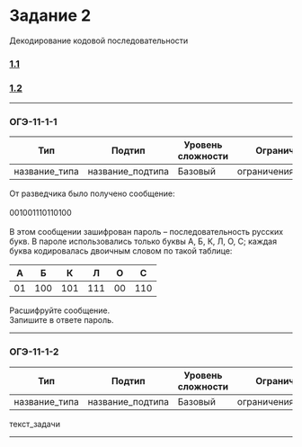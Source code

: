 # Задание 2

Декодирование кодовой последовательности

### [1.1](#ОГЭ-11-1-1)
### [1.2](#ОГЭ-11-1-2)

***

<h3 name="ОГЭ-11-1-1">ОГЭ-11-1-1<a class="anchor-link" href="ОГЭ-11-1-1"></a></h3>

| Тип | Подтип | Уровень сложности | Ограничения | Стадия |
| --- | ------ | ----------------- | ----------- | ------ |
| название_типа | название_подтипа | Базовый | ограничения_подтипа | :red_circle: |
 
От разведчика было получено сообщение: <br><br>001001110110100<br><br> В этом сообщении зашифрован пароль – последовательность русских букв. В пароле использовались только буквы А, Б, К, Л, О, С; каждая буква кодировалась двоичным словом по такой таблице: 

| А   | Б   | К   | Л   | О   | С   |
| --- | --- | --- | --- | --- | --- |
| 01  | 100 | 101 | 111 |  00 | 110 | 

Расшифруйте сообщение. <br>Запишите в ответе пароль.
 
 ***
 
 <h3 name="ОГЭ-11-1-2">ОГЭ-11-1-2<a class="anchor-link" href="ОГЭ-11-1-2"></a></h3>

| Тип | Подтип | Уровень сложности | Ограничения | Стадия |
| --- | ------ | ----------------- | ----------- | ------ |
| название_типа | название_подтипа | Базовый | ограничения_подтипа | :red_circle: |
 
 текст_задачи
 
 ***